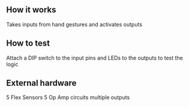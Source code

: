 <!---

This file is used to generate your project datasheet. Please fill in the information below and delete any unused
sections.

You can also include images in this folder and reference them in the markdown. Each image must be less than
512 kb in size, and the combined size of all images must be less than 1 MB.
-->

## How it works


Takes inputs from hand gestures and activates outputs
## How to test

Attach a DIP switch to the input pins and LEDs to the outputs to test the logic

## External hardware

5 Flex Sensors
5 Op Amp circuits
multiple outputs
